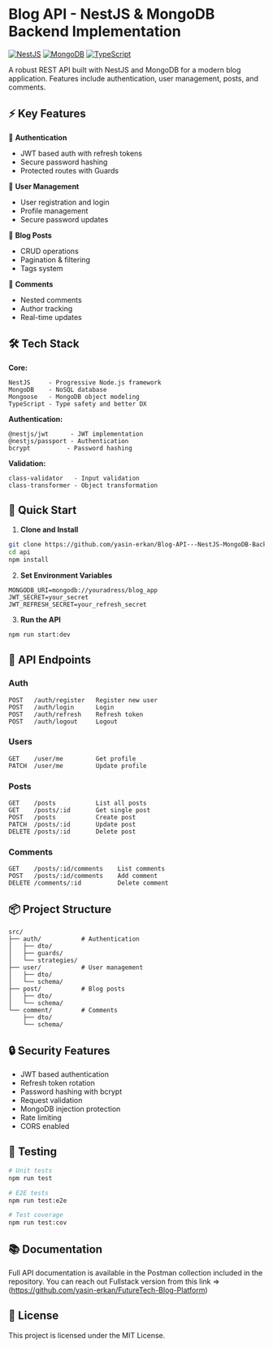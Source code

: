 # Blog API - NestJS & MongoDB Backend Implementation

[![NestJS](https://img.shields.io/badge/NestJS-v10-red.svg)](https://nestjs.com/)
[![MongoDB](https://img.shields.io/badge/MongoDB-v7-green.svg)](https://www.mongodb.com/)
[![TypeScript](https://img.shields.io/badge/TypeScript-v5-blue.svg)](https://www.typescriptlang.org/)

A robust REST API built with NestJS and MongoDB for a modern blog application. Features include authentication, user management, posts, and comments.

## ⚡️ Key Features

🔐 **Authentication**
- JWT based auth with refresh tokens
- Secure password hashing
- Protected routes with Guards

👤 **User Management**
- User registration and login
- Profile management
- Secure password updates

📝 **Blog Posts**
- CRUD operations
- Pagination & filtering
- Tags system

💬 **Comments**
- Nested comments
- Author tracking
- Real-time updates

## 🛠 Tech Stack

**Core:**
```
NestJS     - Progressive Node.js framework
MongoDB    - NoSQL database
Mongoose   - MongoDB object modeling
TypeScript - Type safety and better DX
```

**Authentication:**
```
@nestjs/jwt      - JWT implementation
@nestjs/passport - Authentication
bcrypt          - Password hashing
```

**Validation:**
```
class-validator   - Input validation
class-transformer - Object transformation
```

## 🚀 Quick Start

1. **Clone and Install**
```bash
git clone https://github.com/yasin-erkan/Blog-API---NestJS-MongoDB-Backend-Implementation.git
cd api
npm install
```

2. **Set Environment Variables**
```env
MONGODB_URI=mongodb://youradress/blog_app
JWT_SECRET=your_secret
JWT_REFRESH_SECRET=your_refresh_secret
```

3. **Run the API**
```bash
npm run start:dev
```

## 📝 API Endpoints

### Auth
```
POST   /auth/register   Register new user
POST   /auth/login      Login
POST   /auth/refresh    Refresh token
POST   /auth/logout     Logout
```

### Users
```
GET    /user/me         Get profile
PATCH  /user/me         Update profile
```

### Posts
```
GET    /posts           List all posts
GET    /posts/:id       Get single post
POST   /posts           Create post
PATCH  /posts/:id       Update post
DELETE /posts/:id       Delete post
```

### Comments
```
GET    /posts/:id/comments    List comments
POST   /posts/:id/comments    Add comment
DELETE /comments/:id          Delete comment
```

## 📦 Project Structure

```
src/
├── auth/           # Authentication
│   ├── dto/
│   ├── guards/
│   └── strategies/
├── user/           # User management
│   ├── dto/
│   └── schema/
├── post/           # Blog posts
│   ├── dto/
│   └── schema/
└── comment/        # Comments
    ├── dto/
    └── schema/
```

## 🔒 Security Features

- JWT based authentication
- Refresh token rotation
- Password hashing with bcrypt
- Request validation
- MongoDB injection protection
- Rate limiting
- CORS enabled

## 🧪 Testing

```bash
# Unit tests
npm run test

# E2E tests
npm run test:e2e

# Test coverage
npm run test:cov
```

## 📚 Documentation

Full API documentation is available in the Postman collection included in the repository.
You can reach out Fullstack version from this link => (https://github.com/yasin-erkan/FutureTech-Blog-Platform)

## 📜 License

This project is licensed under the MIT License.

